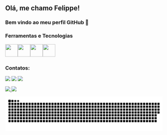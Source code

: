 ## Olá, me chamo Felippe! 
### Bem vindo ao meu perfil GitHub 👋

### Ferramentas e Tecnologias
<img src="https://cdn.jsdelivr.net/gh/devicons/devicon/icons/python/python-original.svg" width="40" height="40"/><img src="https://cdn.jsdelivr.net/gh/devicons/devicon/icons/csharp/csharp-original.svg" width="40" height="40"/><img src="https://cdn.jsdelivr.net/gh/devicons/devicon/icons/jupyter/jupyter-original.svg" width="40" height="40"/><img src="https://cdn.jsdelivr.net/gh/devicons/devicon/icons/html5/html5-original.svg" width="40" height="40"/>

### Contatos:
<a href="https://instagram.com/felippe_menezes" target="_blank"><img src="https://img.shields.io/badge/-Instagram-%23E4405F?style=for-the-badge&logo=instagram&logoColor=white" target="_blank"></a>
<a href = "https://mail.google.com/mail/u/0/#inbox?compose=CllgCJZcRThjKZFBFDLVCbtQpZWkPJfptLBXNJQNBxcrRjgtBwwvsBJcgGWFpfszCNNxPcwdCKg"><img src="https://img.shields.io/badge/Gmail-D14836?style=for-the-badge&logo=gmail&logoColor=white" target="_blank"></a>
<a href="https://www.linkedin.com/in/felippe-menezes-615436237/" target="_blank"><img src="https://img.shields.io/badge/-LinkedIn-%230077B5?style=for-the-badge&logo=linkedin&logoColor=white" target="_blank"></a>   
</div>

<div>
<a href="https://github.com/l0p0v">
<img height="180em" src="https://github-readme-stats.vercel.app/api/top-langs/?username=l0p0v&layout=compact&langs_count=7&theme=dracula"/>
<img height="180em" src="https://github-readme-stats.vercel.app/api?username=l0p0v&show_icons=true&theme=dracula&include_all_commits=true&count_private=true"/>
</div>

![Snake animation](https://github.com/l0p0v/l0p0v/blob/output/github-contribution-grid-snake.svg)
